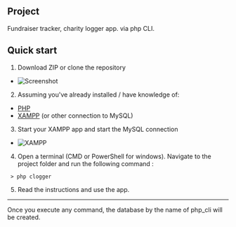 ## Project

Fundraiser tracker, charity logger app. via php CLI.

## Quick start

1. Download ZIP or clone the repository

- ![Screenshot](https://i.imgur.com/uqGgbuA.png)

2.  Assuming you've already installed / have knowledge of:

- [PHP](https://www.php.net/)
- [XAMPP](https://www.apachefriends.org/) (or other connection to MySQL)

3. Start your XAMPP app and start the MySQL connection

- ![XAMPP](https://i.imgur.com/9f1LXd4.png)

4. Open a terminal (CMD or PowerShell for windows). Navigate to the project folder and run the following command :

```
 > php clogger
```

5. Read the instructions and use the app.
___________________________________________________

Once you execute any command, the database by the name of php_cli will be created.
